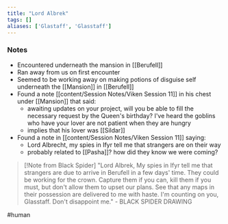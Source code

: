 ```yaml
---
title: "Lord Albrek"
tags: []
aliases: ['Glastaff', 'Glasstaff']
---
```


### Notes

- Encountered underneath the mansion in [[Berufell]]
- Ran away from us on first encounter
- Seemed to be working away on making potions of disguise self underneath the [[Mansion]] in [[Berufell]]
- Found a note [[content/Session Notes/Viken Session 11]] in his chest under [[Mansion]] that said:
	- awaiting updates on your project, will you be able to fill the necessary request by the Queen's birthday? I've heard the goblins who have your lover are not patient when they are hungry
	- implies that his lover was [[Sildar]]
- Found a note in [[content/Session Notes/Viken Session 11]] saying:
	- Lord Albrecht, my spies in Ifyr tell me that strangers are on their way
	- probably related to [[Pasha]]? how did they know we were coming?

>[!Note from Black Spider]
>"Lord Albrek, My spies in Ifyr tell me that strangers are due to arrive in Berufell in a few days' time. They could be working for the crown. Capture them if you can, kill them if you must, but don't allow them to upset our plans. See that any maps in their possession are delivered to me with haste. I'm counting on you, Glasstaff. Don't disappoint me." - BLACK SPIDER DRAWING


#human 
